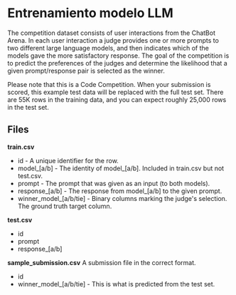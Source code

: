 
# Entrenamiento modelo LLM

The competition dataset consists of user interactions from the ChatBot Arena. In each user interaction a judge provides one or more prompts to two different large language models, and then indicates which of the models gave the more satisfactory response. The goal of the competition is to predict the preferences of the judges and determine the likelihood that a given prompt/response pair is selected as the winner.

Please note that this is a Code Competition. When your submission is scored, this example test data will be replaced with the full test set. There are 55K rows in the training data, and you can expect roughly 25,000 rows in the test set.

## Files

**train.csv**

* id - A unique identifier for the row.
* model_[a/b] - The identity of model_[a/b]. Included in train.csv but not test.csv.
* prompt - The prompt that was given as an input (to both models).
* response_[a/b] - The response from model_[a/b] to the given prompt.
* winner_model_[a/b/tie] - Binary columns marking the judge's selection. The ground truth target column.

**test.csv**

* id
* prompt
* response_[a/b]

**sample_submission.csv**
A submission file in the correct format.

* id
* winner_model_[a/b/tie] - This is what is predicted from the test set.